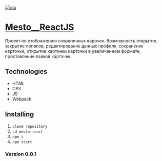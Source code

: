 [![oio](https://pictures.s3.yandex.net/frontend-developer/dom_bom/logo.svg)](https://praktikum.yandex.ru/profile/web-developer/)
# [**Mesto__ReactJS**](https://stanislavponomarev93.github.io/Mesto__ReactJS/)

Проект по отображению сохраненных карочек. Возможность открытие, закрытие попапов, редактирование данных профиля, сохранение карточки, открытие картинки карточки в увеличенном формате, проставление лайков карточек.

## Technologies

* HTML 
* CSS
* JS
* Webpack

## Installing

1. `clone repository`
2. `cd mesto-react`
3. `npm i`
4. `npm start`

### Version 0.0.1
